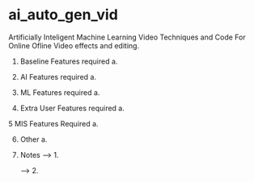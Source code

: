 # ai_auto_gen_vid
Artificially  Inteligent Machine Learning  Video Techniques and Code For Online Ofline Video effects and editing. 

1. Baseline Features required
    a.

2. AI Features required
    a.

3. ML Features required
    a.

4. Extra User Features required
    a.

5 MIS Features Required
    a.

6. Other
    a.

7. Notes
    --> 1.
    
    
    
    --> 2.
